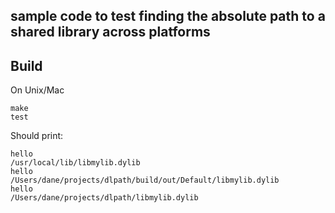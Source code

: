 ## sample code to test finding the absolute path to a shared library across platforms


## Build

On Unix/Mac

	make
	test


Should print:

```
hello
/usr/local/lib/libmylib.dylib
hello
/Users/dane/projects/dlpath/build/out/Default/libmylib.dylib
hello
/Users/dane/projects/dlpath/libmylib.dylib
```